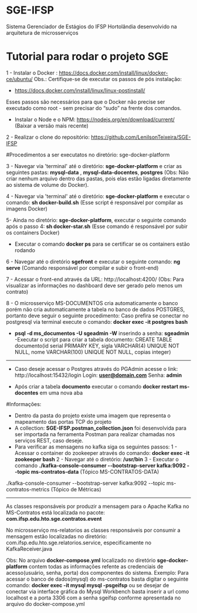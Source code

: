 # SGE-IFSP
Sistema Gerenciador de Estágios do IFSP Hortolândia desenvolvido na arquitetura de microsserviços
# Tutorial para rodar o projeto SGE

 1 - Instalar o Docker : https://docs.docker.com/install/linux/docker-ce/ubuntu/
Obs.: Certifique-se de executar os passos de pós instalação: 

- https://docs.docker.com/install/linux/linux-postinstall/

Esses passos são necessários para que o Docker não precise ser executado como root - sem precisar do “sudo” na frente dos comandos.

  - Instalar o Node e o NPM: https://nodejs.org/en/download/current/ (Baixar a versão mais recente) 

 2 - Realizar o clone do repositório: https://github.com/LenilsonTeixeira/SGE-IFSP

 #Procedimentos a ser executatos no diretório: sge-docker-platform

 3 - Navegar via 'terminal' até o diretório: **sge-docker-platform** e criar as seguintes pastas: **mysql-data** , **mysql-data-docentes**, **postgres** (Obs: Não criar nenhum arquivo dentro das pastas, pois elas estão ligadas diretamente ao sistema de volume do Docker).

 4 - Navegar via 'terminal' até o diretório: **sge-docker-platform** e executar o comando: **sh docker-build.sh** (Esse script é responsável por compilar as imagens Docker)

 5- Ainda no diretório: **sge-docker-platform**, executar o seguinte comando após o passo 4: **sh docker-star.sh** (Esse comando é responsável por subir os containers Docker)

 - Executar o comando **docker ps** para se certificar se os containers estão rodando

 6 - Navegar até o diretório **sgefront** e executar o seguinte comando: **ng serve** (Comando responsável por compilar e subir o front-end)
 
 7 - Acessar o front-end através da URL: http://localhost:4200/ (Obs: Para visualizar as informações no dashboard deve ser gerado pelo menos um contrato)

8 - O microsserviço MS-DOCUMENTOS cria automaticamente o banco porém não cria automaticamente a tabela no banco de dados POSTGRES, portanto deve seguir o seguinte procedimento:
Caso prefira se conectar no postgresql via terminal execute o comando: **docker exec -it postgres bash** 
 - **psql -d ms_documentos -U  sgeadmin -W** inserindo a senha: **sgeadmin**
 -Executar o script para criar a tabela documento:
 CREATE TABLE documento(id serial PRIMARY KEY, sigla VARCHAR(4) UNIQUE NOT NULL, nome VARCHAR(100) UNIQUE NOT NULL, copias integer)
 
 ------------------------------------------------------------------------------------------------------------------
 - Caso deseje acessar o Postgres através do PGAdmin acesse o link: http://localhost:15432/login
 Login: **user@domain.com**
 Senha: **admin**

 - Após criar a tabela **documento**  executar o  comando **docker restart ms-docentes** em uma nova aba

 #Informações:
 - Dentro da pasta do projeto existe uma imagem que representa o mapeamento das portas TCP do projeto
 - A collection: **SGE-IFSP.postman_collection.json** foi desenvolvida para ser importada na ferramenta Postman para realizar chamadas nos serviços REST, caso deseje.
 - Para verificar as mensagens no kafka siga os seguintes passos:
    1 - Acessar o container do zookeeper através do comando: **docker exec -it zookeeper bash**
    2 - Navegar até o diretório: **/usr/bin**
    3 - Executar o comando **./kafka-console-consumer --bootstrap-server kafka:9092 --topic ms-contratos-data** (Tópico MS-CONTRATOS-DATA)

 ./kafka-console-consumer --bootstrap-server kafka:9092 --topic ms-contratos-metrics (Tópico de Métricas)

---------------------------------------------------------------------------------------------------------------------------
 As classes responsáveis por produzir a mensagem para o Apache Kafka no MS-Contratos está localizada no pacote: **com.ifsp.edu.hto.sge.contratos.event**

 No microsserviço ms-relatorios as classes responsáveis por consumir a mensagem estão localizadas no diretório: com.ifsp.edu.hto.sge.relatorios.service, especificamente no KafkaReceiver.java
 
 
 Obs: No arquivo **docker-compose.yml** localizado no diretório **sge-docker-platform** contem todas as informações refente as credenciais de acesso(usuário, senha, porta) dos componentes do sistema. Exemplo: Para acessar o banco de dados(mysql) do ms-contratos basta digitar o seguinte comando: **docker exec -it mysql mysql -psgeifsp** ou se desejar de conectar via interface gráfica do Mysql Workbench basta inserir a url como localhost e a porta 3306 com a senha sgeifsp conforme apresentada no arquivo do docker-compose.yml

 
